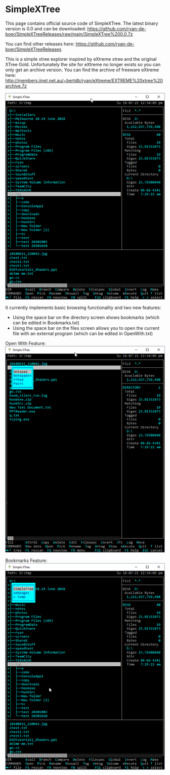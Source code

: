 # SimpleXTree

This page contains official source code of SimpleXTree.
The latest binary version is 0.0 and can be downloaded: https://github.com/ryan-de-boer/SimpleXTreeReleases/raw/main/SimpleXTree%200.0.7z

You can find other releases here: https://github.com/ryan-de-boer/SimpleXTreeReleases

This is a simple xtree explorer inspired by eXtreme xtree and the original XTree Gold. Unfortunately the site for eXtreme no longer exists so you can only get an archive version.
You can find the archive of freeware eXtreme here: http://members.iinet.net.au/~bertdb/ryan/eXtreme/EXTREME%20xtree%20archive.7z

![alt text](https://github.com/ryan-de-boer/SimpleXTreeReleases/blob/main/images/image1.png?raw=true)

It currently implements basic browsing functionality and two new features: 
* Using the space bar on the directory screen shows bookmarks (which can be edited in Bookmarks.txt)
* Using the space bar on the files screen allows you to open the current file with an external program (which can be edited in OpenWith.txt)

Open With Feature:
![alt text](https://github.com/ryan-de-boer/SimpleXTreeReleases/blob/main/images/image2_openwith.png?raw=true)

Bookmarks Feature:
![alt text](https://github.com/ryan-de-boer/SimpleXTreeReleases/blob/main/images/image3_bookmarks.png?raw=true)
